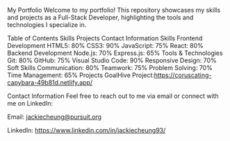 My Portfolio
Welcome to my portfolio! This repository showcases my skills and projects as a Full-Stack Developer, highlighting the tools and technologies I specialize in.

Table of Contents
Skills
Projects
Contact Information
Skills
Frontend Development
HTML5: 80%
CSS3: 90%
JavaScript: 75%
React: 80%
Backend Development
Node.js: 70%
Express.js: 65%
Tools & Technologies
Git: 80%
GitHub: 75%
Visual Studio Code: 90%
Responsive Design: 70%
Soft Skills
Communication: 80%
Teamwork: 75%
Problem Solving: 70%
Time Management: 65%
Projects
GoalHive Project:https://coruscating-capybara-49b81d.netlify.app/

Contact Information
Feel free to reach out to me via email or connect with me on LinkedIn:

Email: jackiecheung@pursuit.org

LinkedIn: https://www.linkedin.com/in/jackiecheung93/
